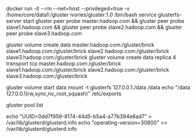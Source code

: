 docker run -it --rm --net=host --privileged=true -v /home/core/data1:/gluster ivories/gluster:1.0 /bin/bash
service glusterfs-server start 
gluster peer probe master.hadoop.com && gluster peer probe slave1.hadoop.com && gluster peer probe slave2.hadoop.com && gluster peer probe slave3.hadoop.com


gluster volume create data master.hadoop.com:/gluster/brick slave1.hadoop.com:/gluster/brick slave2.hadoop.com:/gluster/brick slave3.hadoop.com:/gluster/brick
gluster volume create data replica 4 transport tcp master.hadoop.com:/gluster/brick slave1.hadoop.com:/gluster/brick slave2.hadoop.com:/gluster/brick slave3.hadoop.com:/gluster/brick


gluster volume start data
mount -t glusterfs 127.0.0.1:/data /data
echo "/data 127.0.0.1(rw,sync,no_root_squash)" /etc/exports

gluster pool list

echo "UUID=0dd7f959-8174-44d5-b5a4-a77b394e6ad7" > /var/lib/glusterd/glusterd.info
echo "operating-version=30800" >> /var/lib/glusterd/glusterd.info
